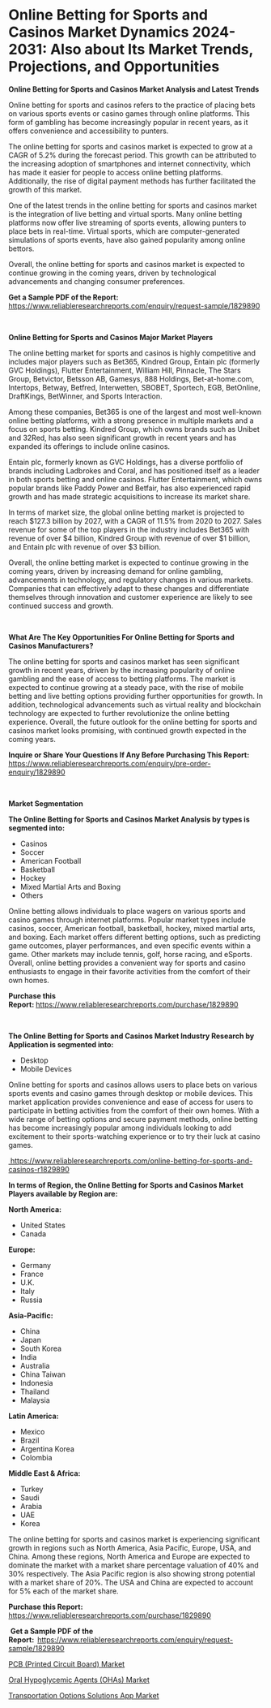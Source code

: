 <p><h1>Online Betting for Sports and Casinos Market Dynamics 2024-2031: Also about Its Market Trends, Projections, and Opportunities</h1></p><p><strong>Online Betting for Sports and Casinos Market Analysis and Latest Trends</strong></p>
<p><p>Online betting for sports and casinos refers to the practice of placing bets on various sports events or casino games through online platforms. This form of gambling has become increasingly popular in recent years, as it offers convenience and accessibility to punters.</p><p>The online betting for sports and casinos market is expected to grow at a CAGR of 5.2% during the forecast period. This growth can be attributed to the increasing adoption of smartphones and internet connectivity, which has made it easier for people to access online betting platforms. Additionally, the rise of digital payment methods has further facilitated the growth of this market.</p><p>One of the latest trends in the online betting for sports and casinos market is the integration of live betting and virtual sports. Many online betting platforms now offer live streaming of sports events, allowing punters to place bets in real-time. Virtual sports, which are computer-generated simulations of sports events, have also gained popularity among online bettors.</p><p>Overall, the online betting for sports and casinos market is expected to continue growing in the coming years, driven by technological advancements and changing consumer preferences.</p></p>
<p><strong>Get a Sample PDF of the Report:&nbsp;</strong> <a href="https://www.reliableresearchreports.com/enquiry/request-sample/1829890">https://www.reliableresearchreports.com/enquiry/request-sample/1829890</a></p>
<p>&nbsp;</p>
<p><strong>Online Betting for Sports and Casinos Major Market Players</strong></p>
<p><p>The online betting market for sports and casinos is highly competitive and includes major players such as Bet365, Kindred Group, Entain plc (formerly GVC Holdings), Flutter Entertainment, William Hill, Pinnacle, The Stars Group, Betvictor, Betsson AB, Gamesys, 888 Holdings, Bet-at-home.com, Intertops, Betway, Betfred, Interwetten, SBOBET, Sportech, EGB, BetOnline, DraftKings, BetWinner, and Sports Interaction.</p><p>Among these companies, Bet365 is one of the largest and most well-known online betting platforms, with a strong presence in multiple markets and a focus on sports betting. Kindred Group, which owns brands such as Unibet and 32Red, has also seen significant growth in recent years and has expanded its offerings to include online casinos.</p><p>Entain plc, formerly known as GVC Holdings, has a diverse portfolio of brands including Ladbrokes and Coral, and has positioned itself as a leader in both sports betting and online casinos. Flutter Entertainment, which owns popular brands like Paddy Power and Betfair, has also experienced rapid growth and has made strategic acquisitions to increase its market share.</p><p>In terms of market size, the global online betting market is projected to reach $127.3 billion by 2027, with a CAGR of 11.5% from 2020 to 2027. Sales revenue for some of the top players in the industry includes Bet365 with revenue of over $4 billion, Kindred Group with revenue of over $1 billion, and Entain plc with revenue of over $3 billion.</p><p>Overall, the online betting market is expected to continue growing in the coming years, driven by increasing demand for online gambling, advancements in technology, and regulatory changes in various markets. Companies that can effectively adapt to these changes and differentiate themselves through innovation and customer experience are likely to see continued success and growth.</p></p>
<p>&nbsp;</p>
<p><strong>What Are The Key Opportunities For Online Betting for Sports and Casinos Manufacturers?</strong></p>
<p><p>The online betting for sports and casinos market has seen significant growth in recent years, driven by the increasing popularity of online gambling and the ease of access to betting platforms. The market is expected to continue growing at a steady pace, with the rise of mobile betting and live betting options providing further opportunities for growth. In addition, technological advancements such as virtual reality and blockchain technology are expected to further revolutionize the online betting experience. Overall, the future outlook for the online betting for sports and casinos market looks promising, with continued growth expected in the coming years.</p></p>
<p><strong>Inquire or Share Your Questions If Any Before Purchasing This Report:</strong> <a href="https://www.reliableresearchreports.com/enquiry/pre-order-enquiry/1829890">https://www.reliableresearchreports.com/enquiry/pre-order-enquiry/1829890</a></p>
<p>&nbsp;</p>
<p><strong>Market Segmentation</strong></p>
<p><strong>The Online Betting for Sports and Casinos Market Analysis by types is segmented into:</strong></p>
<p><ul><li>Casinos</li><li>Soccer</li><li>American Football</li><li>Basketball</li><li>Hockey</li><li>Mixed Martial Arts and Boxing</li><li>Others</li></ul></p>
<p><p>Online betting allows individuals to place wagers on various sports and casino games through internet platforms. Popular market types include casinos, soccer, American football, basketball, hockey, mixed martial arts, and boxing. Each market offers different betting options, such as predicting game outcomes, player performances, and even specific events within a game. Other markets may include tennis, golf, horse racing, and eSports. Overall, online betting provides a convenient way for sports and casino enthusiasts to engage in their favorite activities from the comfort of their own homes.</p></p>
<p><strong>Purchase this Report:&nbsp;</strong><a href="https://www.reliableresearchreports.com/purchase/1829890">https://www.reliableresearchreports.com/purchase/1829890</a></p>
<p>&nbsp;</p>
<p><strong>The Online Betting for Sports and Casinos Market Industry Research by Application is segmented into:</strong></p>
<p><ul><li>Desktop</li><li>Mobile Devices</li></ul></p>
<p><p>Online betting for sports and casinos allows users to place bets on various sports events and casino games through desktop or mobile devices. This market application provides convenience and ease of access for users to participate in betting activities from the comfort of their own homes. With a wide range of betting options and secure payment methods, online betting has become increasingly popular among individuals looking to add excitement to their sports-watching experience or to try their luck at casino games.</p></p>
<p><a href="https://www.reliableresearchreports.com/online-betting-for-sports-and-casinos-r1829890">&nbsp;https://www.reliableresearchreports.com/online-betting-for-sports-and-casinos-r1829890</a></p>
<p><strong>In terms of Region, the Online Betting for Sports and Casinos Market Players available by Region are:</strong></p>
<p>
    <p> <strong> North America: </strong>
        <ul>
            <li>United States</li>
            <li>Canada</li>
        </ul>
        </p> 
    <p> <strong> Europe: </strong>
        <ul>
            <li>Germany</li>
            <li>France</li>
            <li>U.K.</li>
            <li>Italy</li>
            <li>Russia</li>
        </ul>
        </p> 
    <p> <strong> Asia-Pacific: </strong>
        <ul>
            <li>China</li>
            <li>Japan</li>
            <li>South Korea</li>
            <li>India</li>
            <li>Australia</li>
            <li>China Taiwan</li>
            <li>Indonesia</li>
            <li>Thailand</li>
            <li>Malaysia</li>
        </ul>
        </p> 
    <p> <strong> Latin America: </strong>
        <ul>
            <li>Mexico</li>
            <li>Brazil</li>
            <li>Argentina Korea</li>
            <li>Colombia</li>
        </ul>
        </p> 
    <p> <strong> Middle East & Africa: </strong>
        <ul>
            <li>Turkey</li>
            <li>Saudi</li>
            <li>Arabia</li>
            <li>UAE</li>
            <li>Korea</li>
        </ul>
    </p>
    </p>
<p><p>The online betting for sports and casinos market is experiencing significant growth in regions such as North America, Asia Pacific, Europe, USA, and China. Among these regions, North America and Europe are expected to dominate the market with a market share percentage valuation of 40% and 30% respectively. The Asia Pacific region is also showing strong potential with a market share of 20%. The USA and China are expected to account for 5% each of the market share.</p></p>
<p><strong>Purchase this Report: </strong><a href="https://www.reliableresearchreports.com/purchase/1829890">https://www.reliableresearchreports.com/purchase/1829890</a></p>
<p>&nbsp;<strong>Get a Sample PDF of the Report:&nbsp;&nbsp;</strong><a href="https://www.reliableresearchreports.com/enquiry/request-sample/1829890">https://www.reliableresearchreports.com/enquiry/request-sample/1829890</a></p>
<p><strong></strong></p>
<p><p><a href="https://www.linkedin.com/pulse/pcb-printed-circuit-board-market-key-successful-business-oduge?trackingId=mq%2FPR4kIMevjdixhT1SjZw%3D%3D">PCB (Printed Circuit Board) Market</a></p><p><a href="https://www.linkedin.com/pulse/analyzing-oral-hypoglycemic-agents-ohas-market-global-bmuqe?trackingId=3uMyYn9c5NprOXQAdt3Z%2Bw%3D%3D">Oral Hypoglycemic Agents (OHAs) Market</a></p><p><a href="https://www.linkedin.com/pulse/transportation-options-solutions-app-market-size-outlook-jeoce?trackingId=6%2Fbsn43kReLj66al6uZxCA%3D%3D">Transportation Options Solutions App Market</a></p></p>